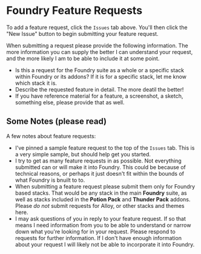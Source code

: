 # Foundry Feature Requests

To add a feature request, click the `Issues` tab above. You'll then click the "New Issue" button to begin submitting your feature request.

When submitting a request please provide the following information. The more information you can supply the better I can understand your request, and the more likely I am to be able to include it at some point.

- Is this a request for the Foundry suite as a whole or a specific stack within Foundry or its addons? If it is for a specific stack, let me know which stack it is.
- Describe the requested feature in detail. The more deatil the better!
- If you have reference material for a feature, a screenshot, a sketch, something else, please provide that as well.

## Some Notes (please read)

A few notes about feature requests:

- I've pinned a sample feature request to the top of the `Issues` tab. This is a very simple sample, but should help get you started.
- I try to get as many feature requests in as possible. Not everything submitted can or will make it into Foundry. This could be because of technical reasons, or perhaps it just doesn't fit within the bounds of what Foundry is bnuilt to to.
- When submitting a feature request please submit them only for Foundry based stacks. That would be any stack in the main **Foundry** suite, as well as stacks included in the **Potion Pack** and **Thunder Pack** addons. Please _do not_ submit requests for Alloy, or other stacks and themes here.
- I may ask questions of you in reply to your feature request. If so that means I need information from you to be able to understand or narrow down what you're looking for in your request. Please respond to requests for further information. If I don't have enough information about your request I will likely not be able to incorporate it into Foundry.
